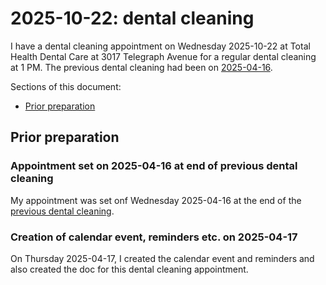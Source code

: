 # 2025-10-22: dental cleaning

I have a dental cleaning appointment on Wednesday 2025-10-22 at Total
Health Dental Care at 3017 Telegraph Avenue for a regular dental
cleaning at 1 PM. The previous dental cleaning had been on
[2025-04-16](2025-04-16-dental-cleaning.md).

Sections of this document:

* [Prior preparation](#prior-preparation)


## Prior preparation

### Appointment set on 2025-04-16 at end of previous dental cleaning

My appointment was set onf Wednesday 2025-04-16 at the end of the
[previous dental cleaning](2025-04-16-dental-cleaning.md).

### Creation of calendar event, reminders etc. on 2025-04-17

On Thursday 2025-04-17, I created the calendar event and reminders and
also created the doc for this dental cleaning appointment.
